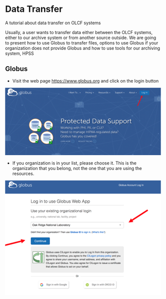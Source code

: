 # Data Transfer
A tutorial about data transfer on OLCF systems

Usually, a user wants to transfer data either between the OLCF systems, either to our archive system or from another source outside. We are going to present how to use Globus to transfer files, options to use Globus if your organization does not provide Globus and how to use tools for our archiving system, HPSS

## Globus

* Visit the web page https://www.globus.org and click on the login button

<div style="text-align:center"><img src="https://github.com/olcf-tutorials/Data_Transfer/blob/master/figures/globus_first_page.png?raw=true" /></div>

* If you organization is in your list, please choose it. This is the organization that you belong, not the one that you are using the resources.

<div style="text-align:center"><img src="https://github.com/olcf-tutorials/Data_Transfer/blob/master/figures/choose_organization.png?raw=true" /></div>
